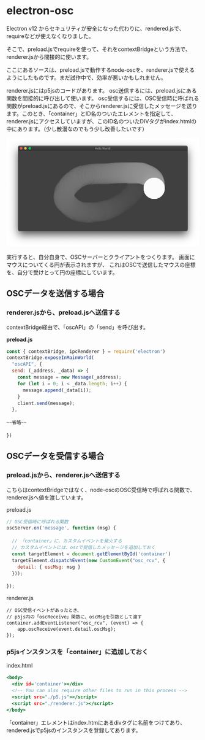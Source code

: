 # electron-osc

Electron v12 からセキュリティが安全になった代わりに、rendered.jsで、requireなどが使えなくなりました。

そこで、preload.jsでrequireを使って、それをcontextBridgeという方法で、renderer.jsから間接的に使います。

ここにあるソースは、preload.jsで動作するnode-oscを、renderer.jsで使えるようにしたものです。まだ試作中で、効率が悪いかもしれません。


renderer.jsにはp5jsのコードがあります。
osc送信するには、preload.jsにある関数を間接的に呼び出して使います。
osc受信するには、OSC受信時に呼ばれる関数がpreload.jsにあるので、そこからrenderer.jsに受信したメッセージを送ります。このとき、「container」とID名のついたエレメントを指定して、renderer.jsにアクセスしていますが、このID名のついたDIVタグがindex.htmlの中にあります。（少し散漫なのでもう少し改善したいです）

<img src = "screen_capture_1.png"></img>

実行すると、自分自身で、OSCサーバーとクライアントをつくります。
画面にマウスについてくる円が表示されますが、
これはOSCで送信したマウスの座標を、自分で受けとって円の座標にしています。

## OSCデータを送信する場合
### renderer.jsから、preload.jsへ送信する
contextBridge経由で、「oscAPI」の「send」を呼び出す。

<strong>preload.js</strong>

~~~javascript:preload.js
const { contextBridge, ipcRenderer } = require('electron')
contextBridge.exposeInMainWorld(
  "oscAPI", {
  send: (_address, _data) => {
    const message = new Message(_address);
    for (let i = 0; i < _data.length; i++) {
      message.append(_data[i]);
    }
    client.send(message);
  },

~~省略~~

})
~~~

## OSCデータを受信する場合
### preload.jsから、renderer.jsへ送信する
こちらはcontextBridgeではなく、node-oscのOSC受信時で呼ばれる関数で、renderer.jsへ値を渡しています。

preload.js
~~~javascript:preload.js
// OSC受信時に呼ばれる関数
oscServer.on('message', function (msg) {

  // 「container」に、カスタムイベントを発火する
  // カスタムイベントには、oscで受信したメッセージを追加しておく
  const targetElement = document.getElementById('container')
  targetElement.dispatchEvent(new CustomEvent("osc_rcv", {
    detail: { oscMsg: msg }
  }));

});
~~~

renderer.js
~~~
// OSC受信イベントがあったとき、
// p5js内の「oscReceive」関数に、oscMsgを引数として渡す
container.addEventListener("osc_rcv", (event) => {
    app.oscReceive(event.detail.oscMsg);
});
~~~

### p5jsインスタンスを「container」に追加しておく

index.html
~~~html:index.html
<body>
  <div id='container'></div>
  <!-- You can also require other files to run in this process -->
  <script src="./p5.js"></script>
  <script src="./renderer.js"></script>
</body>
~~~
「container」エレメントはindex.htmにあるdivタグに名前をつけてあり、rendered.jsでp5jsのインスタンスを登録してあります。

